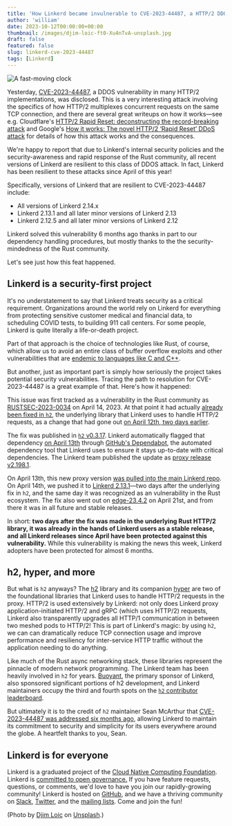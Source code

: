 ```yaml
---
title: 'How Linkerd became invulnerable to CVE-2023-44487, a HTTP/2 DDOS vulnerability, six months prior to its disclosure'
author: 'william'
date: 2023-10-12T00:00:00+00:00
thumbnail: /images/djim-loic-ft0-Xu4nTvA-unsplash.jpg
draft: false
featured: false
slug: linkerd-cve-2023-44487
tags: [Linkerd]
---
```


![A fast-moving clock](/images/djim-loic-ft0-Xu4nTvA-unsplash.jpg)

Yesterday, [CVE-2023-44487](https://nvd.nist.gov/vuln/detail/CVE-2023-44487), a
DDOS vulnerability in many HTTP/2 implementations, was disclosed. This is a very
interesting attack involving the specifics of how HTTP/2 multiplexes concurrent
requests on the same TCP connection, and there are several great writeups on how
it works—see e.g. Cloudflare's [HTTP/2 Rapid Reset: deconstructing the
record-breaking
attack](https://blog.cloudflare.com/technical-breakdown-http2-rapid-reset-ddos-attack/)
and Google's [How it works: The novel HTTP/2 ‘Rapid Reset’ DDoS
attack](https://cloud.google.com/blog/products/identity-security/how-it-works-the-novel-http2-rapid-reset-ddos-attack)
for details of how this attack works and the consequences.

We're happy to report that due to Linkerd's internal security policies and the
security-awareness and rapid response of the Rust community, all recent versions
of Linkerd are resilient to this class of DDOS attack. In fact, Linkerd has been
resilient to these attacks since April of this year!

Specifically, versions of Linkerd that are resilient to CVE-2023-44487 include:

* All versions of Linkerd 2.14.x
* Linkerd 2.13.1 and all later minor versions of Linkerd 2.13
* Linkerd 2.12.5 and all later minor versions of Linkerd 2.12

Linkerd solved this vulnerability 6 months ago thanks in part to our dependency
handling procedures, but mostly thanks to the the security-mindedness of the
Rust community.

Let's see just how this feat happened.

## Linkerd is a security-first project

It's no understatement to say that Linkerd treats security as a critical
requirement. Organizations around the world rely on Linkerd for everything from
protecting sensitive customer medical and financial data, to scheduling COVID
tests, to building 911 call centers. For some people, Linkerd is quite literally
a life-or-death project.

Part of that approach is the choice of technologies like Rust, of course, which
allow us to avoid an entire class of buffer overflow exploits and other
vulnerabilities that are [endemic to languages like C and
C++](https://www.zdnet.com/article/chrome-70-of-all-security-bugs-are-memory-safety-issues/).

But another, just as important part is simply how seriously the project takes
potential security vulnerabilities. Tracing the path to resolution for
CVE-2023-44487 is a great example of that. Here's how it happened:

This issue was first tracked as a vulnerability in the Rust community as
[RUSTSEC-2023-0034](https://rustsec.org/advisories/RUSTSEC-2023-0034.html) on
April 14, 2023. At that point it had actually [already been fixed in
`h2`](https://seanmonstar.com/post/730794151136935936/hyper-http2-rapid-reset-unaffected),
the underlying library that Linkerd uses to handle HTTP/2 requests, as a change
that had gone out [on April 12th, two days
earlier](https://github.com/hyperium/h2/pull/668).

The fix was published in [`h2`
v0.3.17](https://rustsec.org/advisories/RUSTSEC-2023-0034.html). Linkerd
automatically flagged that dependency [on April
13th](https://github.com/linkerd/linkerd2-proxy/commit/67306bc7ba19286352762362e4e1876ce5924442)
through [GitHub's Dependabot](https://github.com/dependabot), the automated
dependency tool that Linkerd uses to ensure it stays up-to-date with critical
dependencies. The Linkerd team published the update as [proxy release
v2.198.1](https://github.com/linkerd/linkerd2-proxy/releases/tag/release%2Fv2.198.1).

On April 13th, this new proxy version [was pulled into the main Linkerd
repo](https://github.com/linkerd/linkerd2/commit/19a404fd196e251e969ac6c4a552a3c7af698dc5).
On April 14th, we pushed it to [Linkerd
2.13.1](https://github.com/linkerd/linkerd2/releases/tag/stable-2.13.1)—two days
after the underlying fix in `h2`, and the same day it was recognized as an
vulnerability in the Rust ecosystem. The fix also went out on
[edge-23.4.2](https://github.com/linkerd/linkerd2/releases/tag/edge-23.4.2) on
April 21st, and from there it was in all future and stable releases.

In short: **two days after the fix was made in the underlying Rust HTTP/2 library,
it was already in the hands of Linkerd users as a stable release, and all
Linkerd releases since April have been protected against this vulnerability.**
While this vulnerability is making the news this week, Linkerd adopters have
been protected for almost 6 months.

## h2, hyper, and more

But what is `h2` anyways? The [h2](https://github.com/hyperium/h2) library and
its companion [hyper](https://hyper.rs/) are two of the foundational libraries
that Linkerd uses to handle HTTP/2 requests in the proxy. HTTP/2 is used
extensively by Linkerd: not only does Linkerd proxy application-initiated HTTP/2
and gRPC (which uses HTTP/2) requests, Linkerd also transparently upgrades all
HTTP/1 communication in between two meshed pods to HTTP/2! This is part of
Linkerd's magic: by using `h2`, we can can dramatically reduce TCP connection
usage and improve performance and resiliency for inter-service HTTP traffic
without the application needing to do anything.

Like much of the Rust async networking stack, these libraries represent the
pinnacle of modern network programming. The Linkerd team has been heavily
involved in `h2` for years. [Buoyant](https://buoyant.io), the primary sponsor
of Linkerd, also sponsored significant portions of h2 development, and Linkerd
maintainers occupy the third and fourth spots on the [`h2` contributor
leaderboard](https://github.com/hyperium/h2/graphs/contributors).

But ultimately it is to the credit of `h2` maintainer Sean McArthur that
[CVE-2023-44487 was addressed six months
ago](https://seanmonstar.com/post/730794151136935936/hyper-http2-rapid-reset-unaffected),
allowing Linkerd to maintain its commitment to security and simplicity for its
users everywhere around the globe. A heartfelt thanks to you, Sean.

## Linkerd is for everyone

Linkerd is a graduated project of the [Cloud Native Computing
Foundation](https://cncf.io/). Linkerd is [committed to open
governance.](/2019/10/03/linkerds-commitment-to-open-governance/) If you have
feature requests, questions, or comments, we'd love to have you join our
rapidly-growing community! Linkerd is hosted on
[GitHub](https://github.com/linkerd/), and we have a thriving community on
[Slack](https://slack.linkerd.io/), [Twitter](https://twitter.com/linkerd), and
the [mailing lists](/community/get-involved/). Come and join the fun!

(Photo by [Djim
Loic](https://unsplash.com/@loic?utm_content=creditCopyText&utm_medium=referral&utm_source=unsplash)
on
[Unsplash](https://unsplash.com/photos/ft0-Xu4nTvA?utm_content=creditCopyText&utm_medium=referral&utm_source=unsplash).)
